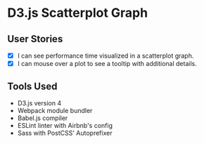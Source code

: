 # D3.js Scatterplot Graph

## User Stories

- [x] I can see performance time visualized in a scatterplot graph.
- [x] I can mouse over a plot to see a tooltip with additional details.

## Tools Used

- D3.js version 4
- Webpack module bundler
- Babel.js compiler
- ESLint linter with Airbnb's config
- Sass with PostCSS' Autoprefixer
